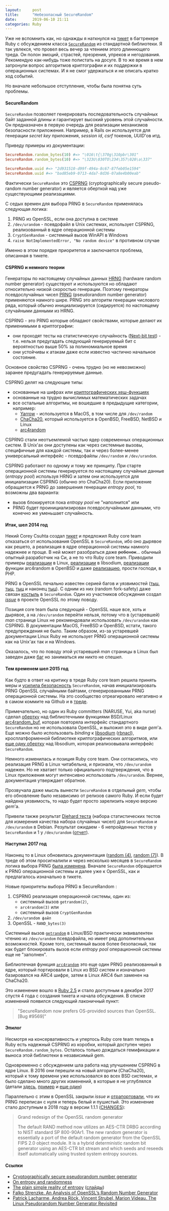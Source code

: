 ```yaml
---
layout:     post
title:      "Небезопасный SecureRandom"
date:       2019-06-10 21:11
categories: Ruby
---
```


Уже не вспомнить как, но однажды я наткнулся на [тикет](https://bugs.ruby-lang.org/issues/9569) в багтрекере Ruby с обсуждением класса [`SecureRandom`](https://ruby-doc.org/stdlib-2.6.1/libdoc/securerandom/rdoc/SecureRandom.html) из стандартной библиотеки. Я так увлекся, что провел весь вечер за чтением этого длиннющего треда. Он полон эмоций, страстей, презрения, упреков и негодования. Рекомендую как-нибудь тоже полистать на досуге. В то же время в нем затронули вопрос алгоритмов криптографии и их поддержки в операционных системах. И я не смог удержаться и не описать кратко ход событий.

Но вначале небольшое отступление, чтобы была понятна суть проблемы.

#### SecureRandom

`SecureRandom` позволяет генерировать последовательность случайных байт заданной длины и гарантирует высокий уровень этой случайности. Он предназначен в первую очередь для реализации механизмов безопасности приложения. Например, в Rails он используется для генерации _secret key_ приложения, _session id_, _csrf_ токенов, _UUID_'ов итд.

Приведу примеры из документации:

```ruby
SecureRandom.random_bytes(10) #=> "\016\t{\370g\310pbr\301"
SecureRandom.random_bytes(10) #=> "\323U\030TO\234\357\020\a\337"

SecureRandom.uuid #=> "2d931510-d99f-494a-8c67-87feb05e1594"
SecureRandom.uuid #=> "bad85eb9-0713-4da7-8d36-07a8e4b00eab"
```

Фактически `SecureRandom` это [CSPRNG](https://en.wikipedia.org/wiki/Cryptographically_secure_pseudorandom_number_generator) (cryptographically secure pseudo-random number generator) и является оберткой над уже существующими реализациями.

С седых времен для выбора PRNG в `SecureRandom` применялась следующая логика:

1. PRNG из OpenSSL, если она доступна в системе
2. `/dev/urandom` - псевдофайл в Unix системах, использует CSPRNG,
   реализованный в ядре операционной системы
3. `CryptGenRandom` - системный вызов WinAPI в Windows
4. `raise NotImplementedError, "No random device"` в противном случае

Именно в этом порядке приоритетов и заключается проблема, описанная в
тикете.

#### CSPRNG и немного теории

Генераторы по настоящему случайных данных [HRNG](https://en.wikipedia.org/wiki/Hardware_random_number_generator) (hardware random number generator) существуют и используются но обладают относительно низкой скоростью генерации. Поэтому генераторы псевдослучайных чисел [PRNG](https://en.wikipedia.org/wiki/Pseudorandom_number_generator) (pseudorandom number generator) применяются намного шире. PRNG это алгоритм генерации числового ряда, который обычно инициализируется (сидируется) по настоящему случайными данными из HRNG.

CSPRNG - это PRNG которые обладают свойствами, которые делают их применимыми в криптографии:
* они проходят тесты на статистическую случайность ([Next-bit test](https://en.wikipedia.org/wiki/Next-bit_test)) - т.е. нельзя предугадать следующий генерируемый бит с вероятностью выше 50% за полиномиальное время
* они устойчивы к атакам даже если известно частично начальное
состояние.

Основное свойство CSPRNG - очень трудно (но не невозможно) заранее предугадать генерируемые данные.

CSPRNG делят на следующие типы:
* основанные на шифрах или [криптографических хеш-функциях](https://en.wikipedia.org/wiki/Cryptographic_hash_function)
* основанные на трудно вычислимых математических задачах
* все остальные алгоритмы, не вошедшие в предыдущие категории, например:
  * [Yarrow](https://en.wikipedia.org/wiki/Yarrow_algorithm) - используется в MacOS, в том числе для `/dev/random`
  * [ChaCha20](https://en.wikipedia.org/wiki/Salsa20#ChaCha_variant), который используется в OpenBSD, FreeBSD, NetBSD и Linux
  * [arc4random](https://en.wikipedia.org/wiki/RC4#RC4-based_random_number_generators)

CSPRNG стали неотъемлемой частью ядер современных операционных систем. В Unix'ах они доступены как через системные вызовы, специфичные для каждой системы, так и через более-менее универсальный интерфейс - псевдофайлы `/dev/random` и `/dev/urandom`.

CSPRNG работают по одному и тому же принципу. При старте операционной системы генерируется по настоящему случайные данные (_entropy pool_) используя HRNG и затем они используется для инициализации CSPRNG (обычно это ChaCha20). Если приложение обращается к PRNG до завершения генерации _entropy pool_, то возможны два варианта:
* вызов блокируется пока _entropy pool_ не "наполнится" или
* PRNG будет проинициализирован псевдослучайными данными, что конечно же уменьшает случайность.

#### Итак, шел 2014 год

Некий Corey Csuhta создал [тикет](https://bugs.ruby-lang.org/issues/9569) и предложил Ruby core team отказаться от использования OpenSSL в `SecureRandom`, ибо оно дырявое как решето, а реализация в ядре операционной системы намного надежнее и проще. В ней может разобраться даже ~~ребенок~~… обычный опытный разработчик на Си, а не то что Ruby core team. Приводили примеры [реализации](https://git.kernel.org/pub/scm/linux/kernel/git/torvalds/linux.git/tree/drivers/char/random.c) в Linux, [реализации](https://github.com/jedisct1/libsodium/blob/master/src/libsodium/randombytes/sysrandom/randombytes_sysrandom.c) в libsodium, [реализации](https://github.com/jedisct1/libsodium/blob/master/src/libsodium/randombytes/sysrandom/randombytes_sysrandom.c#L36) функции arc4random в OpenBSD и даже [реализацию](https://github.com/php/php-src/blob/master/ext/standard/random.c), прости господи, в PHP.

PRNG в OpenSSL печально известен серией багов и уязвимостей ([тыц](https://wiki.openssl.org/index.php/Random_fork-safety), [тыц](https://research.swtch.com/openssl), [тыц](https://arstechnica.com/information-technology/2013/08/google-confirms-critical-android-crypto-flaw-used-in-5700-bitcoin-heist/) и наконец [тыц](https://github.com/ramsey/uuid/issues/80)). С одним из них (random fork-safety) даже связан [костыль](https://github.com/ruby/ruby/commit/58bae71a7b023b5bb5fdcfefb46232f3f14bc519#diff-66b307ffeac2ecae9561c62325c5a072) в `SecureRandom`. Один из участников обсуждения создал [_issue_](https://github.com/openssl/openssl/issues/898) в проекте OpenSSL по этому поводу.

Позиция core team была следующей - OpenSSL наше все, хоть и дырявое, а на `/dev/urandom` перейти нельзя, потому что в (устаревшей) _man_ странице Linux не рекомендовали использовать `/dev/urandom` как CSPRNG. В документации MacOS, FreeBSD и OpenBSD, кстати, такого предупреждения не было. Таким образом, из-за устаревшей документации Linux Ruby не использует PRNG операционной системы как на Unix'ах так и на Windows.

Оказалось, что по поводу этой устаревшей _man_ страницы в Linux был заведен даже [баг](https://bugzilla.kernel.org/show_bug.cgi?id=71211) но заниматься им никто не спешил.

#### Тем временем шел 2015 год

Как будто в ответ на критику в треде Ruby core team решила принять меры и [усилила безопасность](https://github.com/ruby/ruby/commit/7104a473ea77fa34ffbf831b64b94d0e58cb68f0)  `SecureRandom`, начав инициализировать PRNG OpenSSL случайными байтами, сгенерированными PRNG операционной системы. На это сообщество отреагировало негативно и в самом коммите на Github и в [треде](https://bugs.ruby-lang.org/issues/9569#note-13).

Примечательно, но один из Ruby committers (NARUSE, Yui, aka nurse) сделал [обертку](https://github.com/nurse/securerandom) над библиотечными функциями BSD/Linux [arc4random_buf](http://manpages.ubuntu.com/manpages/xenial/man3/arc4random.3.html), которая повторяла интерфейс стандартного `SecureRandom` но не использовала OpenSSL, и выложил это в виде _gem_'а. Еще можно было использовать _binding_ к [libsodium](https://libsodium.gitbook.io/doc/) ([rbnacl](https://github.com/crypto-rb/rbnacl)), кросплатформенной библиотеке криптографических алгоритмов, или [еще одну обертку](https://github.com/cryptosphere/sysrandom) над libsodium, которая реализовывала интерфейс `SecureRandom`.

Немного изменилась и позиция Ruby core team. Они согласились, что реализация PRNG в Linux читабельна, и признали, что `/dev/urandom` надежен. Но не хватает только официального подтверждения, что в Linux приложения могут интенсивно использовать `/dev/urandom`. Вернее, документация утверждает обратное.

Прозвучала даже мысль вынести `SecureRandom` в отдельный _gem_, чтобы его обновление было независимо от релизов самого Ruby. И если будет найдена уязвимость, то надо будет просто зарелизить новую версию _gem_'а.

Привели также результат [Diehard теста](https://en.wikipedia.org/wiki/Diehard_tests) (набора статистических тестов для измерения качества набора случайных чисел) для `SecureRandom` и `/dev/urandom` в Debian. Результат ожидаем - 6 непройденных тестов у `SecureRandom` и 1 у `/dev/urandom` ([отчет](http://nopaste.narf.at/show/i0EJbkQrL3SXurfQZ524/)).

#### Наступил 2017 год

Наконец то в Linux обновилась документация ([random (4)](http://man7.org/linux/man-pages/man4/random.4.html), [random (7)](http://man7.org/linux/man-pages/man7/random.7.html)). В треде об этом просигналили и через несколько месяцев в `SecureRandom` логика выбора PRNG [была изменена](https://github.com/ruby/ruby/commit/abae70d6ed63054d7d01bd6cd80c1b5b98b93ba3). Вначале `SecureRandom` обращается к PRNG операционной системы и далее уже к OpenSSL, как и предлагалось изначально в тикете.

Новые приоритеты выбора PRNG в SecureRandom :
1. CSPRNG реализация операционной системы, один из:
    * системный вызов `getrandom(2)`,
    * `arc4random(3)` или
    * системный вызов `CryptGenRandom`
2. `/dev/urandom файл`
3. OpenSSL - `RAND_bytes(3)`

Системный вызов [`getrandom`](http://man7.org/linux/man-pages/man2/getrandom.2.html) в Linux/BSD  практически эквивалентен чтению из `/dev/urandom` псевдофайла, но имеет ряд дополнительных возможностей. Кроме того, системный вызов более безопасный, так как будет блокировать вызов если _entropy pool_ операционной системы еще не "заполнен".

Библиотечная функция [`arc4random`](https://linux.die.net/man/3/arc4random) это еще один PRNG реализованный в ядре, который портировали в Linux из BSD систем и изначально базировался на ARC4 шифре, затем в Linux ARC4 был заменен на ChaCha20.

Это изменение вошло в [Ruby 2.5](https://github.com/ruby/ruby/blob/v2_5_0/NEWS) и стало доступным в декабре 2017 спустя 4 года с создания тикета и начала обсуждения. В списке изменений появился следующий лаконичный пункт:

> "SecureRandom now prefers OS-provided sources than OpenSSL. [Bug #9569]”

#### Эпилог

Несмотря на консервативность и упертось Ruby core team теперь в Ruby есть надежный CSPRNG из коробки, который доступен через `SecureRandom.random_bytes`. Осталось только дождаться гемификации и выноса этой библиотеки в независимый gem.

Одновременно с обсуждением шла работа над улучшением CSPRNG в ядре Linux. В 2016 они перешли на новый алгоритм (ChaCha20), который к тому времени уже использовался во всех BSD системах, и было сделано много других изменений, в которые я не углублялся (детали [здесь](https://bugs.ruby-lang.org/issues/9569#note-54), [пример](https://marc.info/?l=linux-crypto-vger&m=146217043829396&w=2) и [еще один](https://marc.info/?l=linux-crypto-vger&m=146588259306658&w=2))

Параллельно с этим в OpenSSL закрыли _issue_ и [отрапортовали](https://github.com/openssl/openssl/issues/898#issuecomment-322794837), что их PRNG переписан с нуля и теперь белый и пушистый. Это изменение стало доступным в 2018 году в версии 1.1.1 ([CHANGES](https://github.com/openssl/openssl/blob/master/CHANGES)):

> Grand redesign of the OpenSSL random generator
>
> The default RAND method now utilizes an AES-CTR DRBG according to
> NIST standard SP 800-90Ar1. The new random generator is essentially
> a port of the default random generator from the OpenSSL FIPS 2.0
> object module. It is a hybrid deterministic random bit generator
> using an AES-CTR bit stream and which seeds and reseeds itself
> automatically using trusted system entropy sources.

#### Ссылки

* [Cryptographically secure pseudorandom number generator](https://en.wikipedia.org/wiki/Cryptographically_secure_pseudorandom_number_generator)
* [On entropy and randomness](https://lwn.net/Articles/261804/)
* [The plain simple reality of entropy](https://media.ccc.de/v/32c3-7441-the_plain_simple_reality_of_entropy) ([слайды](https://speakerdeck.com/filosottile/the-plain-simple-reality-of-entropy-at-32c3))
* [Falko Strenzke. An Analysis of OpenSSL’s Random Number Generator](https://eprint.iacr.org/2016/367.pdf)
* [Patrick Lacharme, Andrea Röck, Vincent Strubel, Marion Videau. The Linux Pseudorandom Number Generator Revisited](https://eprint.iacr.org/2012/251.pdf)

[jekyll-gh]: https://github.com/mojombo/jekyll
[jekyll]:    http://jekyllrb.com
